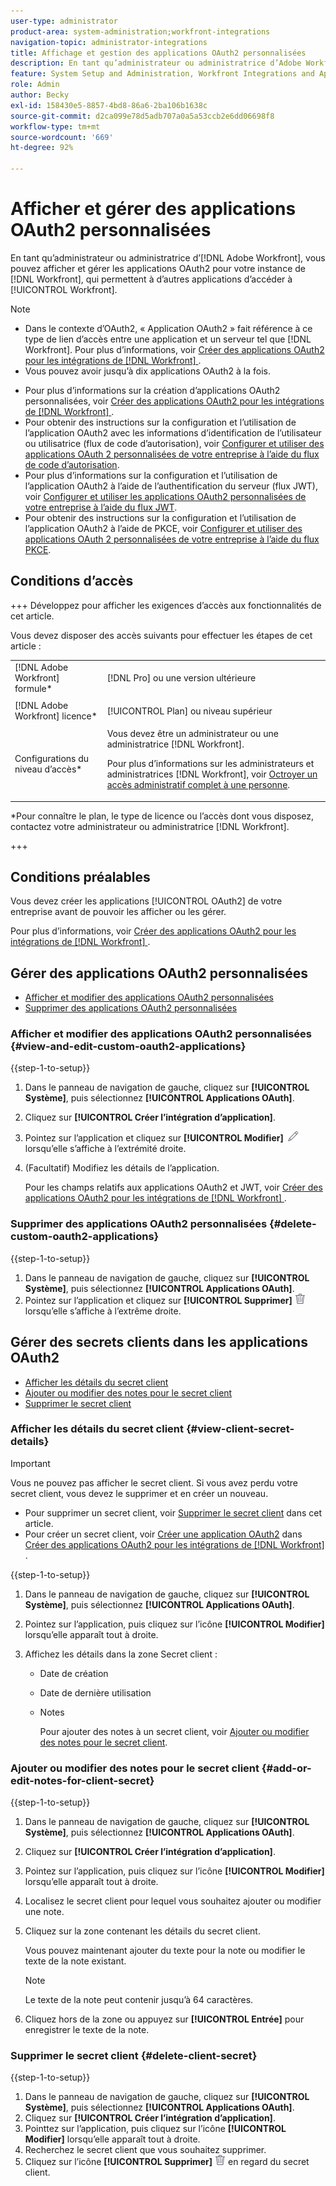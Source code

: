 ```yaml
---
user-type: administrator
product-area: system-administration;workfront-integrations
navigation-topic: administrator-integrations
title: Affichage et gestion des applications OAuth2 personnalisées
description: En tant qu’administrateur ou administratrice d’Adobe Workfront, vous pouvez afficher et gérer les applications OAuth2 pour votre instance de Workfront, qui permettent à d’autres applications d’accéder à Workfront.
feature: System Setup and Administration, Workfront Integrations and Apps
role: Admin
author: Becky
exl-id: 158430e5-8857-4bd8-86a6-2ba106b1638c
source-git-commit: d2ca099e78d5adb707a0a5a53ccb2e6dd06698f8
workflow-type: tm+mt
source-wordcount: '669'
ht-degree: 92%

---
```


# Afficher et gérer des applications OAuth2 personnalisées

En tant qu’administrateur ou administratrice d’[!DNL Adobe Workfront], vous pouvez afficher et gérer les applications OAuth2 pour votre instance de [!DNL Workfront], qui permettent à d’autres applications d’accéder à [!UICONTROL Workfront].

>[!NOTE]
>
>* Dans le contexte d’OAuth2, « Application OAuth2 » fait référence à ce type de lien d’accès entre une application et un serveur tel que [!DNL Workfront]. Pour plus d’informations, voir [Créer des applications OAuth2 pour les intégrations de  [!DNL Workfront] ](../../administration-and-setup/configure-integrations/create-oauth-application.md).
>* Vous pouvez avoir jusqu’à dix applications OAuth2 à la fois.

* Pour plus d’informations sur la création d’applications OAuth2 personnalisées, voir [Créer des applications OAuth2 pour les intégrations de  [!DNL Workfront] ](../../administration-and-setup/configure-integrations/create-oauth-application.md).
* Pour obtenir des instructions sur la configuration et l’utilisation de l’application OAuth2 avec les informations d’identification de l’utilisateur ou utilisatrice (flux de code d’autorisation), voir [Configurer et utiliser des applications OAuth 2 personnalisées de votre entreprise à l’aide du flux de code d’autorisation](../../wf-api/api/oauth-app-code-token-flow.md).
* Pour plus d’informations sur la configuration et l’utilisation de l’application OAuth2 à l’aide de l’authentification du serveur (flux JWT), voir [Configurer et utiliser les applications OAuth2 personnalisées de votre entreprise à l’aide du flux JWT](../../wf-api/api/oauth-app-jwt-flow.md).
* Pour obtenir des instructions sur la configuration et l’utilisation de l’application OAuth2 à l’aide de PKCE, voir [Configurer et utiliser des applications OAuth 2 personnalisées de votre entreprise à l’aide du flux PKCE](../../wf-api/api/oauth-app-pkce-flow.md).

## Conditions d’accès

+++ Développez pour afficher les exigences d’accès aux fonctionnalités de cet article.

Vous devez disposer des accès suivants pour effectuer les étapes de cet article :

<table style="table-layout:auto"> 
 <col> 
 <col> 
 <tbody> 
  <tr> 
   <td role="rowheader">[!DNL Adobe Workfront] formule*</td> 
   <td> <p>[!DNL Pro] ou une version ultérieure</p> </td> 
  </tr> 
  <tr> 
   <td role="rowheader">[!DNL Adobe Workfront] licence*</td> 
   <td> <p>[!UICONTROL Plan] ou niveau supérieur</p> </td> 
  </tr> 
  <tr> 
   <td role="rowheader">Configurations du niveau d’accès*</td> 
   <td> Vous devez être un administrateur ou une administratrice [!DNL Workfront]. </p>
    <p>Pour plus d’informations sur les administrateurs et administratrices [!DNL Workfront], voir <a href="../../administration-and-setup/add-users/configure-and-grant-access/grant-a-user-full-administrative-access.md" class="MCXref xref">Octroyer un accès administratif complet à une personne</a>.</p>
     </td> 
  </tr> 
 </tbody> 
</table>

&#42;Pour connaître le plan, le type de licence ou l’accès dont vous disposez, contactez votre administrateur ou administratrice [!DNL Workfront].

+++

## Conditions préalables

Vous devez créer les applications [!UICONTROL OAuth2] de votre entreprise avant de pouvoir les afficher ou les gérer.

Pour plus d’informations, voir [Créer des applications OAuth2 pour les intégrations de  [!DNL Workfront] ](../../administration-and-setup/configure-integrations/create-oauth-application.md).

## Gérer des applications OAuth2 personnalisées

* [Afficher et modifier des applications OAuth2 personnalisées](#view-and-edit-custom-oauth2-applications)
* [Supprimer des applications OAuth2 personnalisées](#delete-custom-oauth2-applications)

### Afficher et modifier des applications OAuth2 personnalisées {#view-and-edit-custom-oauth2-applications}

{{step-1-to-setup}}

1. Dans le panneau de navigation de gauche, cliquez sur **[!UICONTROL Système]**, puis sélectionnez **[!UICONTROL Applications OAuth]**.
1. Cliquez sur **[!UICONTROL Créer l’intégration d’application]**.
1. Pointez sur l’application et cliquez sur **[!UICONTROL Modifier]** ![Icône Modifier](assets/edit-icon.png) lorsqu’elle s’affiche à l’extrémité droite.
1. (Facultatif) Modifiez les détails de l’application.

   Pour les champs relatifs aux applications OAuth2 et JWT, voir [Créer des applications OAuth2 pour les intégrations de  [!DNL Workfront] ](../../administration-and-setup/configure-integrations/create-oauth-application.md).

### Supprimer des applications OAuth2 personnalisées {#delete-custom-oauth2-applications}

{{step-1-to-setup}}

1. Dans le panneau de navigation de gauche, cliquez sur **[!UICONTROL Système]**, puis sélectionnez **[!UICONTROL Applications OAuth]**.
1. Pointez sur l’application et cliquez sur **[!UICONTROL Supprimer]** ![Supprimer](assets/delete.png) lorsqu’elle s’affiche à l’extrême droite.

## Gérer des secrets clients dans les applications OAuth2

* [Afficher les détails du secret client](#view-client-secret-details)
* [Ajouter ou modifier des notes pour le secret client](#add-or-edit-notes-for-client-secret)
* [Supprimer le secret client](#delete-client-secret)

### Afficher les détails du secret client {#view-client-secret-details}

>[!IMPORTANT]
>
>Vous ne pouvez pas afficher le secret client. Si vous avez perdu votre secret client, vous devez le supprimer et en créer un nouveau.
>
>* Pour supprimer un secret client, voir [Supprimer le secret client](#delete-client-secret) dans cet article.
>* Pour créer un secret client, voir [Créer une application OAuth2](../../administration-and-setup/configure-integrations/create-oauth-application.md#create) dans [Créer des applications OAuth2 pour les intégrations de  [!DNL Workfront] ](../../administration-and-setup/configure-integrations/create-oauth-application.md).
>

{{step-1-to-setup}}

1. Dans le panneau de navigation de gauche, cliquez sur **[!UICONTROL Système]**, puis sélectionnez **[!UICONTROL Applications OAuth]**.
1. Pointez sur l’application, puis cliquez sur l’icône **[!UICONTROL Modifier]** lorsqu’elle apparaît tout à droite.
1. Affichez les détails dans la zone Secret client :

   * Date de création
   * Date de dernière utilisation
   * Notes

     Pour ajouter des notes à un secret client, voir [Ajouter ou modifier des notes pour le secret client](#add-or-edit-notes-for-client-secret).

### Ajouter ou modifier des notes pour le secret client {#add-or-edit-notes-for-client-secret}

{{step-1-to-setup}}

1. Dans le panneau de navigation de gauche, cliquez sur **[!UICONTROL Système]**, puis sélectionnez **[!UICONTROL Applications OAuth]**.
1. Cliquez sur **[!UICONTROL Créer l’intégration d’application]**.
1. Pointez sur l’application, puis cliquez sur l’icône **[!UICONTROL Modifier]** lorsqu’elle apparaît tout à droite.
1. Localisez le secret client pour lequel vous souhaitez ajouter ou modifier une note.
1. Cliquez sur la zone contenant les détails du secret client.

   Vous pouvez maintenant ajouter du texte pour la note ou modifier le texte de la note existant.

   >[!NOTE]
   >
   >Le texte de la note peut contenir jusqu’à 64 caractères.

1. Cliquez hors de la zone ou appuyez sur **[!UICONTROL Entrée]** pour enregistrer le texte de la note.

### Supprimer le secret client {#delete-client-secret}

{{step-1-to-setup}}

1. Dans le panneau de navigation de gauche, cliquez sur **[!UICONTROL Système]**, puis sélectionnez **[!UICONTROL Applications OAuth]**.
1. Cliquez sur **[!UICONTROL Créer l’intégration d’application]**.
1. Pointtez sur l’application, puis cliquez sur l’icône **[!UICONTROL Modifier]** lorsqu’elle apparaît tout à droite.
1. Recherchez le secret client que vous souhaitez supprimer.
1. Cliquez sur l’icône **[!UICONTROL Supprimer]** ![Supprimer](assets/delete.png) en regard du secret client.
